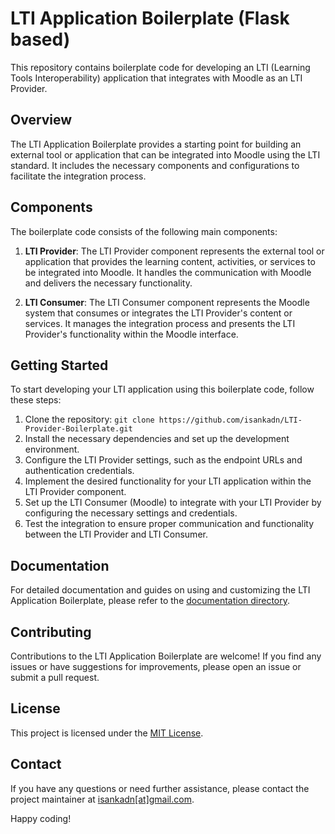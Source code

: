 # LTI Application Boilerplate (Flask based)

This repository contains boilerplate code for developing an LTI (Learning Tools Interoperability) application that integrates with Moodle as an LTI Provider.

## Overview

The LTI Application Boilerplate provides a starting point for building an external tool or application that can be integrated into Moodle using the LTI standard. It includes the necessary components and configurations to facilitate the integration process.

## Components

The boilerplate code consists of the following main components:

1. **LTI Provider**: The LTI Provider component represents the external tool or application that provides the learning content, activities, or services to be integrated into Moodle. It handles the communication with Moodle and delivers the necessary functionality.

2. **LTI Consumer**: The LTI Consumer component represents the Moodle system that consumes or integrates the LTI Provider's content or services. It manages the integration process and presents the LTI Provider's functionality within the Moodle interface.

## Getting Started

To start developing your LTI application using this boilerplate code, follow these steps:

1. Clone the repository: `git clone https://github.com/isankadn/LTI-Provider-Boilerplate.git`
2. Install the necessary dependencies and set up the development environment.
3. Configure the LTI Provider settings, such as the endpoint URLs and authentication credentials.
4. Implement the desired functionality for your LTI application within the LTI Provider component.
5. Set up the LTI Consumer (Moodle) to integrate with your LTI Provider by configuring the necessary settings and credentials.
6. Test the integration to ensure proper communication and functionality between the LTI Provider and LTI Consumer.

## Documentation

For detailed documentation and guides on using and customizing the LTI Application Boilerplate, please refer to the [documentation directory](./docs).

## Contributing

Contributions to the LTI Application Boilerplate are welcome! If you find any issues or have suggestions for improvements, please open an issue or submit a pull request.

## License

This project is licensed under the [MIT License](./LICENSE).

## Contact

If you have any questions or need further assistance, please contact the project maintainer at [isankadn[at]gmail.com](mailto:isankadn[at]gmail.com).

Happy coding!